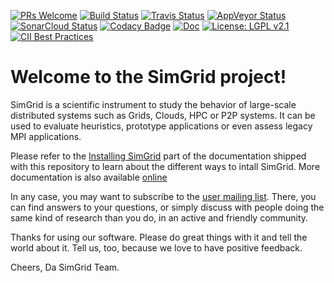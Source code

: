 [![PRs Welcome](https://img.shields.io/badge/PRs-welcome-brightgreen.svg)](http://makeapullrequest.com)
[![Build Status](https://ci.inria.fr/simgrid/buildStatus/icon?job=SimGrid)](https://ci.inria.fr/simgrid/job/SimGrid/)
[![Travis Status](https://img.shields.io/travis/simgrid/simgrid/master.svg?logo=travis)](https://travis-ci.org/simgrid/simgrid)
[![AppVeyor Status](https://ci.appveyor.com/api/projects/status/gvcssh340fwtoc35?svg=true)](https://ci.appveyor.com/project/mquinson/simgrid)
[![SonarCloud Status](https://sonarcloud.io/api/project_badges/measure?project=simgrid_simgrid&metric=alert_status)](https://sonarcloud.io/dashboard/?id=simgrid_simgrid)
[![Codacy Badge](https://api.codacy.com/project/badge/Grade/bf1bdba50440485fbda2ac19f462ccc7)](https://www.codacy.com/app/mquinson/simgrid?utm_source=github.com&amp)
[![Doc](https://readthedocs.org/projects/pip/badge/?version=stable)](https://simgrid.org/doc/latest/)
[![License: LGPL v2.1][license-badge]](COPYING)
[![CII Best Practices](https://bestpractices.coreinfrastructure.org/projects/1845/badge)](https://bestpractices.coreinfrastructure.org/projects/1845)

# Welcome to the SimGrid project!

SimGrid is a scientific instrument to study the behavior of 
large-scale distributed systems such as Grids, Clouds, HPC or P2P
systems. It can be used to evaluate heuristics, prototype applications 
or even assess legacy MPI applications.

Please refer to the [Installing SimGrid](docs/source/Installing_SimGrid.rst) part of the documentation shipped with this
repository to learn about the different ways to intall SimGrid. More documentation is also available 
[online](https://simgrid.frama.io/simgrid/)

In any case, you may want to subscribe to the [user mailing list](http://lists.gforge.inria.fr/mailman/listinfo/simgrid-user). 
There, you can find answers to your questions, or simply discuss with
people doing the same kind of research than you do, in an active and
friendly community.

Thanks for using our software. Please do great things with it and tell
the world about it. Tell us, too, because we love to have positive
feedback.

Cheers,
Da SimGrid Team.

[license-badge]: https://img.shields.io/badge/License-LGPL%20v2.1-blue.svg
[release-badge]: https://img.shields.io/github/release/simgrid/simgrid.svg
[release-link]:  https://gforge.inria.fr/frs/?group_id=12
